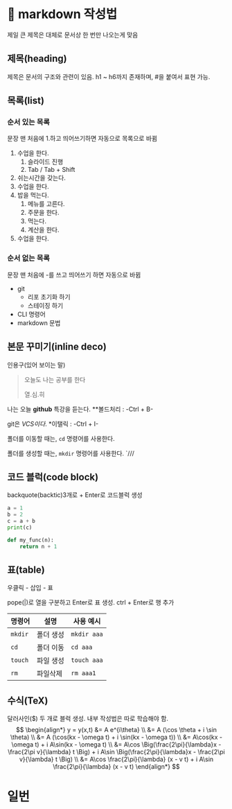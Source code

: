 # :book: markdown 작성법

제일 큰 제목은 대체로 문서상 한 번만 나오는게 맞음

## 제목(heading)

제목은 문서의 구조와 관련이 있음. h1 ~ h6까지 존재하며, #을 붙여서 표현 가능.

## 목록(list)

### 순서 있는 목록

문장 맨 처음에 1.하고 띄어쓰기하면 자동으로 목록으로 바뀜

1. 수업을 한다.
   1. 슬라이드 진행
   2. Tab / Tab + Shift
2. 쉬는시간을 갖는다.
3. 수업을 한다.
4. 밥을 먹는다.
   1. 메뉴를 고른다.
   2. 주문을 한다.
   3. 먹는다.
   4. 계산을 한다.
5. 수업을 한다.

### 순서 없는 목록

문장 맨 처음에 -를 쓰고 띄어쓰기 하면 자동으로 바뀜

- git
  - 리포 초기화 하기
  - 스테이징 하기
- CLI 명령어
- markdown 문법



## 본문 꾸미기(inline deco)

인용구(있어 보이는 말)

> 오늘도 나는 공부를 한다
>
> 열.심.히



나는 오늘 **github** 특강을 듣는다.	**볼드처리 : -Ctrl + B-

git은 *VCS이다*.								*이탤릭 : -Ctrl + I-

폴더를 이동할 때는, `cd` 명령어를 사용한다.

폴더를 생성할 때는, `mkdir` 명령어를 사용한다.	`///

## 코드 블럭(code block)

backquote(backtic)3개로  + Enter로 코드블럭 생성

```python
a = 1
b = 2
c = a + b
print(c)

def my_func(n):
	return n + 1
```

## 표(table)

우클릭 - 삽입 - 표

pope(|)로 열을 구분하고 Enter로 표 생성. ctrl + Enter로 행 추가

| 명령어  | 설명      | 사용 예시   |
| ------- | --------- | ----------- |
| `mkdir` | 폴더 생성 | `mkdir aaa` |
| `cd`    | 폴더 이동 | `cd aaa`    |
| `touch` | 파일 생성 | `touch aaa` |
| `rm`    | 파일삭제  | `rm aaa1`   |

## 수식(TeX)

달러사인($) 두 개로 블럭 생성. 내부 작성법은 따로 학습해야 함.
$$
\begin{align*}
y = y(x,t) &= A e^{i\theta} \\
&= A (\cos \theta + i \sin \theta) \\
&= A (\cos(kx - \omega t) + i \sin(kx - \omega t)) \\
&= A\cos(kx - \omega t) + i A\sin(kx - \omega t)  \\
&= A\cos \Big(\frac{2\pi}{\lambda}x - \frac{2\pi v}{\lambda} t \Big) + i A\sin \Big(\frac{2\pi}{\lambda}x - \frac{2\pi v}{\lambda} t \Big)  \\
&= A\cos \frac{2\pi}{\lambda} (x - v t) + i A\sin \frac{2\pi}{\lambda} (x - v t)
\end{align*}
$$


# 일번

